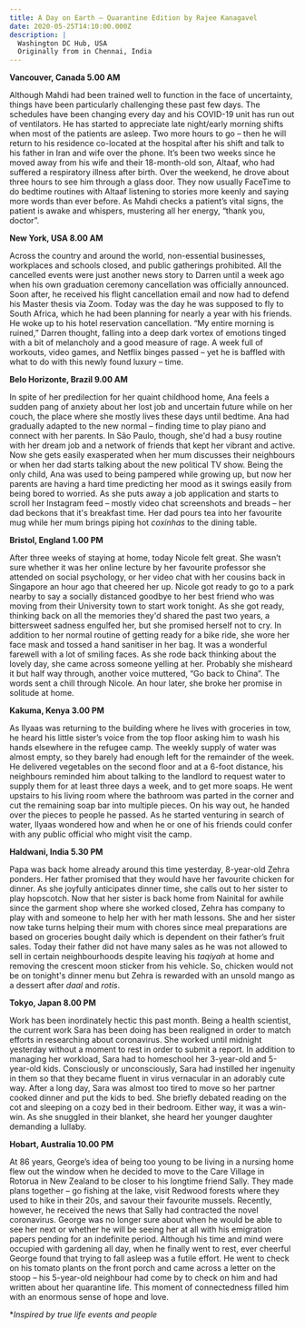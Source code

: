 ```yaml
---
title: A Day on Earth – Quarantine Edition by Rajee Kanagavel
date: 2020-05-25T14:10:00.000Z
description: |
  Washington DC Hub, USA
  Originally from in Chennai, India
---
```

**Vancouver, Canada 5.00 AM**

Although Mahdi had been trained well to function in the face of uncertainty, things have been particularly challenging these past few days. The schedules have been changing every day and his COVID-19 unit has run out of ventilators. He has started to appreciate late night/early morning shifts when most of the patients are asleep. Two more hours to go – then he will return to his residence co-located at the hospital after his shift and talk to his father in Iran and wife over the phone. It’s been two weeks since he moved away from his wife and their 18-month-old son, Altaaf, who had suffered a respiratory illness after birth. Over the weekend, he drove about three hours to see him through a glass door. They now usually FaceTime to do bedtime routines with Altaaf listening to stories more keenly and saying more words than ever before. As Mahdi checks a patient’s vital signs, the patient is awake and whispers, mustering all her energy, “thank you, doctor”.

**New York, USA 8.00 AM**

Across the country and around the world, non-essential businesses, workplaces and schools closed, and public gatherings prohibited. All the cancelled events were just another news story to Darren until a week ago when his own graduation ceremony cancellation was officially announced. Soon after, he received his flight cancellation email and now had to defend his Master thesis via Zoom. Today was the day he was supposed to fly to South Africa, which he had been planning for nearly a year with his friends. He woke up to his hotel reservation cancellation. “My entire morning is ruined,” Darren thought, falling into a deep dark vortex of emotions tinged with a bit of melancholy and a good measure of rage. A week full of workouts, video games, and Netflix binges passed – yet he is baffled with what to do with this newly found luxury – time.

**Belo Horizonte, Brazil 9.00 AM**

In spite of her predilection for her quaint childhood home, Ana feels a sudden pang of anxiety about her lost job and uncertain future while on her couch, the place where she mostly lives these days until bedtime. Ana had gradually adapted to the new normal – finding time to play piano and connect with her parents. In São Paulo, though, she'd had a busy routine with her dream job and a network of friends that kept her vibrant and active. Now she gets easily exasperated when her mum discusses their neighbours or when her dad starts talking about the new political TV show. Being the only child, Ana was used to being pampered while growing up, but now her parents are having a hard time predicting her mood as it swings easily from being bored to worried. As she puts away a job application and starts to scroll her Instagram feed – mostly video chat screenshots and breads – her dad beckons that it's breakfast time. Her dad pours tea into her favourite mug while her mum brings piping hot *coxinhas* to the dining table.

**Bristol, England 1.00 PM**

After three weeks of staying at home, today Nicole felt great. She wasn’t sure whether it was her online lecture by her favourite professor she attended on social psychology, or her video chat with her cousins back in Singapore an hour ago that cheered her up. Nicole got ready to go to a park nearby to say a socially distanced goodbye to her best friend who was moving from their University town to start work tonight. As she got ready, thinking back on all the memories they'd shared the past two years, a bittersweet sadness engulfed her, but she promised herself not to cry. In addition to her normal routine of getting ready for a bike ride, she wore her face mask and tossed a hand sanitiser in her bag. It was a wonderful farewell with a lot of smiling faces. As she rode back thinking about the lovely day, she came across someone yelling at her. Probably she misheard it but half way through, another voice muttered, “Go back to China”. The words sent a chill through Nicole. An hour later, she broke her promise in solitude at home.

**Kakuma, Kenya 3.00 PM**

As Ilyaas was returning to the building where he lives with groceries in tow, he heard his little sister’s voice from the top floor asking him to wash his hands elsewhere in the refugee camp. The weekly supply of water was almost empty, so they barely had enough left for the remainder of the week. He delivered vegetables on the second floor and at a 6-foot distance, his neighbours reminded him about talking to the landlord to request water to supply them for at least three days a week, and to get more soaps. He went upstairs to his living room where the bathroom was parted in the corner and cut the remaining soap bar into multiple pieces. On his way out, he handed over the pieces to people he passed. As he started venturing in search of water, Ilyaas wondered how and when he or one of his friends could confer with any public official who might visit the camp.

**Haldwani, India 5.30 PM**

Papa was back home already around this time yesterday, 8-year-old Zehra ponders. Her father promised that they would have her favourite chicken for dinner. As she joyfully anticipates dinner time, she calls out to her sister to play hopscotch. Now that her sister is back home from Nainital for awhile since the garment shop where she worked closed, Zehra has company to play with and someone to help her with her math lessons. She and her sister now take turns helping their mum with chores since meal preparations are based on groceries bought daily which is dependent on their father’s fruit sales. Today their father did not have many sales as he was not allowed to sell in certain neighbourhoods despite leaving his *taqiyah* at home and removing the crescent moon sticker from his vehicle. So, chicken would not be on tonight's dinner menu but Zehra is rewarded with an unsold mango as a dessert after *daal* and *rotis*.

**Tokyo, Japan 8.00 PM**

Work has been inordinately hectic this past month. Being a health scientist, the current work Sara has been doing has been realigned in order to match efforts in researching about coronavirus. She worked until midnight yesterday without a moment to rest in order to submit a report. In addition to managing her workload, Sara had to homeschool her 3-year-old and 5-year-old kids. Consciously or unconsciously, Sara had instilled her ingenuity in them so that they became fluent in virus vernacular in an adorably cute way. After a long day, Sara was almost too tired to move so her partner cooked dinner and put the kids to bed. She briefly debated reading on the cot and sleeping on a cozy bed in their bedroom. Either way, it was a win-win. As she snuggled in their blanket, she heard her younger daughter demanding a lullaby.

**Hobart, Australia 10.00 PM**

At 86 years, George’s idea of being too young to be living in a nursing home flew out the window when he decided to move to the Care Village in Rotorua in New Zealand to be closer to his longtime friend Sally. They made plans together – go fishing at the lake, visit Redwood forests where they used to hike in their 20s, and savour their favourite mussels. Recently, however, he received the news that Sally had contracted the novel coronavirus. George was no longer sure about when he would be able to see her next or whether he will be seeing her at all with his emigration papers pending for an indefinite period. Although his time and mind were occupied with gardening all day, when he finally went to rest, ever cheerful George found that trying to fall asleep was a futile effort. He went to check on his tomato plants on the front porch and came across a letter on the stoop – his 5-year-old neighbour had come by to check on him and had written about her quarantine life. This moment of connectedness filled him with an enormous sense of hope and love.

\**Inspired by true life events and people*